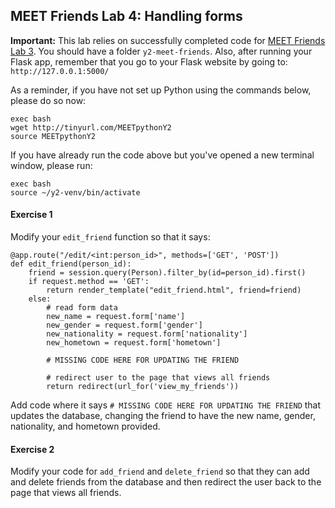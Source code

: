 MEET Friends Lab 4: Handling forms
----------------------------------

**Important:** This lab relies on successfully completed code for [MEET Friends Lab 3](https://github.com/meet-projects/y2-meet-friends/blob/master/lab3.md). You should have a folder `y2-meet-friends`. Also, after running your Flask app, remember that you go to your Flask website by going to: `http://127.0.0.1:5000/`

As a reminder, if you have not set up Python using the commands below, please do so now:

```
exec bash
wget http://tinyurl.com/MEETpythonY2
source MEETpythonY2
```

If you have already run the code above but you've opened a new terminal window, please run:

```
exec bash
source ~/y2-venv/bin/activate
```

#### Exercise 1

Modify your `edit_friend` function so that it says:

```
@app.route("/edit/<int:person_id>", methods=['GET', 'POST'])
def edit_friend(person_id):
    friend = session.query(Person).filter_by(id=person_id).first()
    if request.method == 'GET':
        return render_template("edit_friend.html", friend=friend)
    else:
        # read form data
        new_name = request.form['name']
        new_gender = request.form['gender']
        new_nationality = request.form['nationality']
        new_hometown = request.form['hometown']
        
        # MISSING CODE HERE FOR UPDATING THE FRIEND
        
        # redirect user to the page that views all friends
        return redirect(url_for('view_my_friends'))
```

Add code where it says `# MISSING CODE HERE FOR UPDATING THE FRIEND` that updates the database, changing the friend to have the new name, gender, nationality, and hometown provided.

#### Exercise 2

Modify your code for `add_friend` and `delete_friend` so that they can add and delete friends from the database and then redirect the user back to the page that views all friends.
